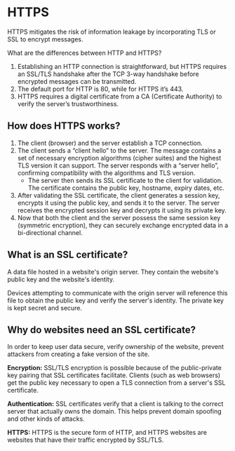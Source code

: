 # HTTPS

HTTPS mitigates the risk of information  leakage by incorporating TLS or SSL to encrypt messages.

What are the differences between HTTP and HTTPS?
1. Establishing an HTTP connection is straightforward, but HTTPS requires an SSL/TLS handshake after the TCP 3-way handshake before encrypted messages can be transmitted.
2. The default port for HTTP is 80, while for HTTPS it’s 443.
3. HTTPS requires a digital certificate from a CA (Certificate Authority) to verify the server’s trustworthiness.

## How does HTTPS works?
1. The client (browser) and the server establish a TCP connection.
2. The client sends a “client hello” to the server. The message contains a set of necessary encryption algorithms (cipher suites) and the highest TLS version it can support. The server responds with a “server hello”, confirming compatibility with the algorithms and TLS version.
   - The server then sends its SSL certificate to the client for validation. The certificate contains the public key, hostname, expiry dates, etc.
3. After validating the SSL certificate, the client generates a session key, encrypts it using the public key, and sends it to the server. The server receives the encrypted session key and decrypts it using its private key.
4. Now that both the client and the server possess the same session key (symmetric encryption), they can securely exchange encrypted data in a bi-directional channel.

## What is an SSL certificate?
A data file hosted in a website's origin server. They contain the website's public key and the website's identity. 

Devices attempting to communicate with the origin server will reference this file to obtain the public key and verify the server's identity. The private key is kept secret and secure.

## Why do websites need an SSL certificate?
In order to keep user data secure, verify ownership of the website, prevent attackers from creating a fake version of the site.

**Encryption:** SSL/TLS encryption is possible because of the public-private key pairing that SSL certificates facilitate. Clients (such as web browsers) get the public key necessary to open a TLS connection from a server's SSL certificate.

**Authentication:** SSL certificates verify that a client is talking to the correct server that actually owns the domain. This helps prevent domain spoofing and other kinds of attacks.

**HTTPS:** HTTPS is the secure form of HTTP, and HTTPS websites are websites that have their traffic encrypted by SSL/TLS.